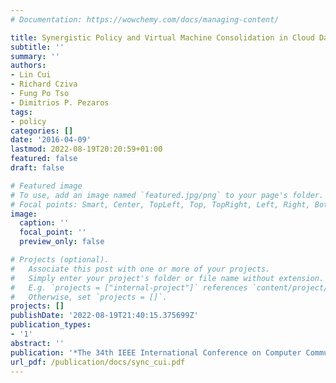 ```yaml
---
# Documentation: https://wowchemy.com/docs/managing-content/

title: Synergistic Policy and Virtual Machine Consolidation in Cloud Data Centers
subtitle: ''
summary: ''
authors:
- Lin Cui
- Richard Cziva
- Fung Po Tso
- Dimitrios P. Pezaros
tags:
- policy
categories: []
date: '2016-04-09'
lastmod: 2022-08-19T20:20:59+01:00
featured: false
draft: false

# Featured image
# To use, add an image named `featured.jpg/png` to your page's folder.
# Focal points: Smart, Center, TopLeft, Top, TopRight, Left, Right, BottomLeft, Bottom, BottomRight.
image:
  caption: ''
  focal_point: ''
  preview_only: false

# Projects (optional).
#   Associate this post with one or more of your projects.
#   Simply enter your project's folder or file name without extension.
#   E.g. `projects = ["internal-project"]` references `content/project/deep-learning/index.md`.
#   Otherwise, set `projects = []`.
projects: []
publishDate: '2022-08-19T21:40:15.375699Z'
publication_types:
- '1'
abstract: ''
publication: '*The 34th IEEE International Conference on Computer Communications (INFOCOM)*'
url_pdf: /publication/docs/sync_cui.pdf
---
```

